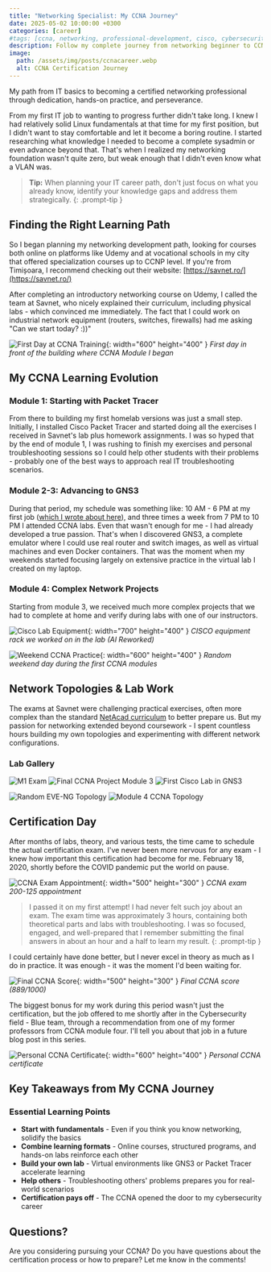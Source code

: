 ```yaml
---
title: "Networking Specialist: My CCNA Journey"
date: 2025-05-02 10:00:00 +0300
categories: [career]
#tags: [ccna, networking, professional-development, cisco, cybersecurity, career-growth]
description: Follow my complete journey from networking beginner to CCNA certified professional - including study methods, practical labs, challenges, and how this certification opened doors to cybersecurity opportunities.
image:
  path: /assets/img/posts/ccnacareer.webp
  alt: CCNA Certification Journey
---
```


My path from IT basics to becoming a certified networking professional through dedication, hands-on practice, and perseverance.

From my first IT job to wanting to progress further didn't take long. I knew I had relatively solid Linux fundamentals at that time for my first position, but I didn't want to stay comfortable and let it become a boring routine. I started researching what knowledge I needed to become a complete sysadmin or even advance beyond that. That's when I realized my networking foundation wasn't quite zero, but weak enough that I didn't even know what a VLAN was.

> **Tip:** When planning your IT career path, don't just focus on what you already know, identify your knowledge gaps and address them strategically.
{: .prompt-tip }

## Finding the Right Learning Path

So I began planning my networking development path, looking for courses both online on platforms like Udemy and at vocational schools in my city that offered specialization courses up to CCNP level. If you're from Timișoara, I recommend checking out their website: [https://savnet.ro/](https://savnet.ro/)

After completing an introductory networking course on Udemy, I called the team at Savnet, who nicely explained their curriculum, including physical labs - which convinced me immediately. The fact that I could work on industrial network equipment (routers, switches, firewalls) had me asking "Can we start today? :))"

![First Day at CCNA Training](/assets/img/posts/first-day-ccna.webp){: width="600" height="400" }
_First day in front of the building where CCNA Module I began_

## My CCNA Learning Evolution

### Module 1: Starting with Packet Tracer

From there to building my first homelab versions was just a small step. Initially, I installed Cisco Packet Tracer and started doing all the exercises I received in Savnet's lab plus homework assignments. I was so hyped that by the end of module 1, I was rushing to finish my exercises and personal troubleshooting sessions so I could help other students with their problems - probably one of the best ways to approach real IT troubleshooting scenarios.

### Module 2-3: Advancing to GNS3

During that period, my schedule was something like: 10 AM - 6 PM at my first job ([which I wrote about here](https://merox.dev/blog/first-steps-in-it-career/)), and three times a week from 7 PM to 10 PM I attended CCNA labs. Even that wasn't enough for me - I had already developed a true passion. That's when I discovered GNS3, a complete emulator where I could use real router and switch images, as well as virtual machines and even Docker containers. That was the moment when my weekends started focusing largely on extensive practice in the virtual lab I created on my laptop.

### Module 4: Complex Network Projects

Starting from module 3, we received much more complex projects that we had to complete at home and verify during labs with one of our instructors.

![Cisco Lab Equipment](/assets/img/posts/cisco-lab-rack.webp){: width="700" height="400" }
_CISCO equipment rack we worked on in the lab (AI Reworked)_

![Weekend CCNA Practice](/assets/img/posts/weekend-ccna-practice.webp){: width="600" height="400" }
_Random weekend day during the first CCNA modules_

## Network Topologies & Lab Work

The exams at Savnet were challenging practical exercises, often more complex than the standard [NetAcad curriculum](https://www.netacad.com/) to better prepare us. But my passion for networking extended beyond coursework - I spent countless hours building my own topologies and experimenting with different network configurations.

### Lab Gallery

![M1 Exam](/assets/img/posts/savnet-m1-exam.webp)
![Final CCNA Project Module 3](/assets/img/posts/final-project-module3.webp)
![First Cisco Lab in GNS3](/assets/img/posts/lab1.webp)

![Random EVE-NG Topology](/assets/img/posts/random-eve-ng.webp)
![Module 4 CCNA Topology](/assets/img/posts/module-4-ccna.webp)

## Certification Day

After months of labs, theory, and various tests, the time came to schedule the actual certification exam. I've never been more nervous for any exam - I knew how important this certification had become for me. February 18, 2020, shortly before the COVID pandemic put the world on pause.

![CCNA Exam Appointment](/assets/img/posts/ccna-exam-appointment.webp){: width="500" height="300" }
_CCNA exam 200-125 appointment_

> I passed it on my first attempt! I had never felt such joy about an exam. The exam time was approximately 3 hours, containing both theoretical parts and labs with troubleshooting. I was so focused, engaged, and well-prepared that I remember submitting the final answers in about an hour and a half to learn my result.
{: .prompt-tip }

I could certainly have done better, but I never excel in theory as much as I do in practice. It was enough - it was the moment I'd been waiting for.

![Final CCNA Score](/assets/img/posts/final-exam-score.webp){: width="500" height="300" }
_Final CCNA score (889/1000)_

The biggest bonus for my work during this period wasn't just the certification, but the job offered to me shortly after in the Cybersecurity field - Blue team, through a recommendation from one of my former professors from CCNA module four. I'll tell you about that job in a future blog post in this series.

![Personal CCNA Certificate](/assets/img/posts/personal-ccna-certificate.webp){: width="600" height="400" }
_Personal CCNA certificate_

## Key Takeaways from My CCNA Journey

### Essential Learning Points

- **Start with fundamentals** - Even if you think you know networking, solidify the basics
- **Combine learning formats** - Online courses, structured programs, and hands-on labs reinforce each other
- **Build your own lab** - Virtual environments like GNS3 or Packet Tracer accelerate learning
- **Help others** - Troubleshooting others' problems prepares you for real-world scenarios
- **Certification pays off** - The CCNA opened the door to my cybersecurity career

## Questions?

Are you considering pursuing your CCNA? Do you have questions about the certification process or how to prepare? Let me know in the comments!